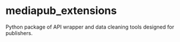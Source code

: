 # mediapub_extensions
Python package of API wrapper and data cleaning tools designed for publishers.

